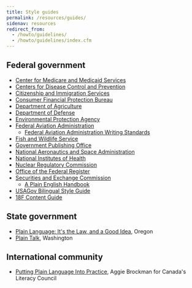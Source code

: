 ```yaml
---
title: Style guides
permalink: /resources/guides/
sidenav: resources
redirect_from:
  - /howto/guidelines/
  - /howto/guidelines/index.cfm
---
```


## Federal government

- [Center for Medicare and Medicaid Services](https://www.cms.gov/Outreach-and-Education/Outreach/WrittenMaterialsToolkit/index.html)
- [Centers for Disease Control and Prevention](https://www.cdc.gov/healthliteracy/developmaterials/plainlanguage.html)
- [Citizenship and Immigration Services](https://www.uscis.gov/plainlanguage)
- [Consumer Financial Protection Bureau](https://www.consumerfinance.gov/plain-writing/)
- [Department of Agriculture](https://www.usda.gov/plain-writing)
- [Department of Defense](http://www.esd.whs.mil/DD/plainlanguage/)
- [Environmental Protection Agency](https://www.epa.gov/home/plain-writing)
- [Federal Aviation Administration](https://www.faa.gov/about/initiatives/plain_language/)
  - [Federal Aviation Administration Writing Standards](https://www.faa.gov/documentlibrary/media/order/branding_writing/order1000_36.pdf)
- [Fish and Wildlife Service](https://www.fws.gov/pdm/plainlang.html)
- [Government Publishing Office](https://www.govinfo.gov/content/pkg/GPO-STYLEMANUAL-2016/pdf/GPO-STYLEMANUAL-2016.pdf)
- [National Aeronautics and Space Administration](https://www.nasa.gov/open/plainlanguage.html)
- [National Institutes of Health](https://www.nih.gov/institutes-nih/nih-office-director/office-communications-public-liaison/clear-communication/plain-language)
- [Nuclear Regulatory Commission](https://www.nrc.gov/public-involve/open/plain-writing.html)
- [Office of the Federal Register](http://www.archives.gov/federal-register/write/plain-language/)
- [Securities and Exchange Commission](https://www.sec.gov/plainwriting.shtml)
  - [A Plain English Handbook](https://www.sec.gov/pdf/handbook.pdf)
- [USAGov Bilingual Style Guide](https://www.usa.gov/style-guide/table-of-contents)
- [18F Content Guide](https://content-guide.18f.gov/)

## State government

- [Plain Language: It's the Law, and a Good Idea](http://www.oregon.gov/DAS/Pages/writingplainlanguage.aspx), Oregon
- [Plain Talk](http://www.governor.wa.gov/issues/issues/efficient-government/plain-talk), Washington

## International community

- [Putting Plain Language Into Practice](http://en.copian.ca/library/learning/nwt/practice/contents.htm), Aggie Brockman for Canada's Literacy Council
